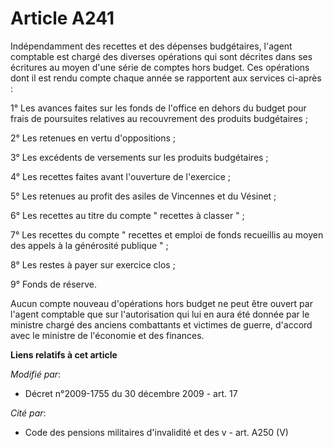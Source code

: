 # Article A241

Indépendamment des recettes et des dépenses budgétaires, l'agent comptable est chargé des diverses opérations qui sont
décrites dans ses écritures au moyen d'une série de comptes hors budget. Ces opérations dont il est rendu compte chaque année
se rapportent aux services ci-après : 

1° Les avances faites sur les fonds de l'office en dehors du budget pour frais de poursuites relatives au recouvrement des
produits budgétaires ; 

2° Les retenues en vertu d'oppositions ; 

3° Les excédents de versements sur les produits budgétaires ; 

4° Les recettes faites avant l'ouverture de l'exercice ; 

5° Les retenues au profit des asiles de Vincennes et du Vésinet ; 

6° Les recettes au titre du compte " recettes à classer " ; 

7° Les recettes du compte " recettes et emploi de fonds recueillis au moyen des appels à la générosité publique " ; 

8° Les restes à payer sur exercice clos ; 

9° Fonds de réserve. 

Aucun compte nouveau d'opérations hors budget ne peut être ouvert par l'agent comptable que sur l'autorisation qui lui en
aura été donnée par le       ministre chargé des anciens combattants et victimes de guerre, d'accord avec le ministre de
l'économie et des finances.

**Liens relatifs à cet article**

_Modifié par_:

  - Décret n°2009-1755 du 30 décembre 2009 - art. 17

_Cité par_:

  - Code des pensions militaires d'invalidité et des v - art. A250 (V)
